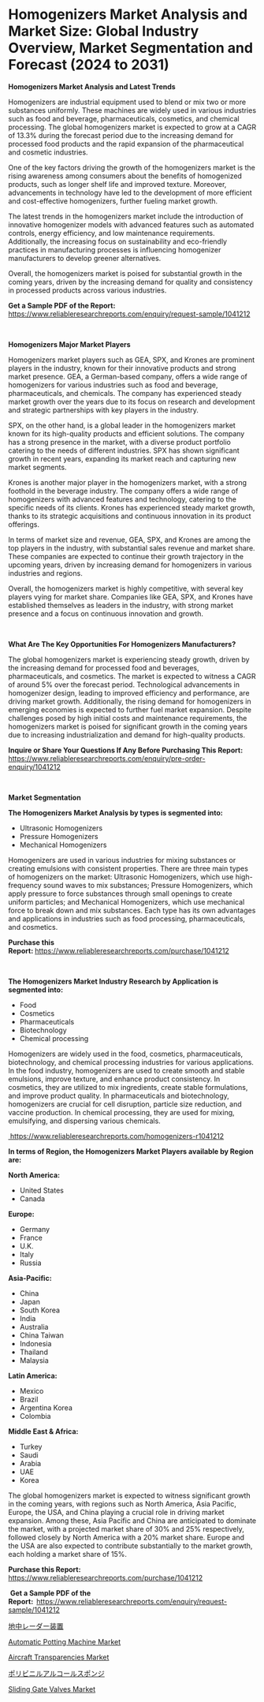 <p><h1>Homogenizers Market Analysis and Market Size: Global Industry Overview, Market Segmentation and Forecast (2024 to 2031)</h1></p><p><strong>Homogenizers Market Analysis and Latest Trends</strong></p>
<p><p>Homogenizers are industrial equipment used to blend or mix two or more substances uniformly. These machines are widely used in various industries such as food and beverage, pharmaceuticals, cosmetics, and chemical processing. The global homogenizers market is expected to grow at a CAGR of 13.3% during the forecast period due to the increasing demand for processed food products and the rapid expansion of the pharmaceutical and cosmetic industries.</p><p>One of the key factors driving the growth of the homogenizers market is the rising awareness among consumers about the benefits of homogenized products, such as longer shelf life and improved texture. Moreover, advancements in technology have led to the development of more efficient and cost-effective homogenizers, further fueling market growth.</p><p>The latest trends in the homogenizers market include the introduction of innovative homogenizer models with advanced features such as automated controls, energy efficiency, and low maintenance requirements. Additionally, the increasing focus on sustainability and eco-friendly practices in manufacturing processes is influencing homogenizer manufacturers to develop greener alternatives.</p><p>Overall, the homogenizers market is poised for substantial growth in the coming years, driven by the increasing demand for quality and consistency in processed products across various industries.</p></p>
<p><strong>Get a Sample PDF of the Report:&nbsp;</strong> <a href="https://www.reliableresearchreports.com/enquiry/request-sample/1041212">https://www.reliableresearchreports.com/enquiry/request-sample/1041212</a></p>
<p>&nbsp;</p>
<p><strong>Homogenizers Major Market Players</strong></p>
<p><p>Homogenizers market players such as GEA, SPX, and Krones are prominent players in the industry, known for their innovative products and strong market presence. GEA, a German-based company, offers a wide range of homogenizers for various industries such as food and beverage, pharmaceuticals, and chemicals. The company has experienced steady market growth over the years due to its focus on research and development and strategic partnerships with key players in the industry.</p><p>SPX, on the other hand, is a global leader in the homogenizers market known for its high-quality products and efficient solutions. The company has a strong presence in the market, with a diverse product portfolio catering to the needs of different industries. SPX has shown significant growth in recent years, expanding its market reach and capturing new market segments.</p><p>Krones is another major player in the homogenizers market, with a strong foothold in the beverage industry. The company offers a wide range of homogenizers with advanced features and technology, catering to the specific needs of its clients. Krones has experienced steady market growth, thanks to its strategic acquisitions and continuous innovation in its product offerings.</p><p>In terms of market size and revenue, GEA, SPX, and Krones are among the top players in the industry, with substantial sales revenue and market share. These companies are expected to continue their growth trajectory in the upcoming years, driven by increasing demand for homogenizers in various industries and regions.</p><p>Overall, the homogenizers market is highly competitive, with several key players vying for market share. Companies like GEA, SPX, and Krones have established themselves as leaders in the industry, with strong market presence and a focus on continuous innovation and growth.</p></p>
<p>&nbsp;</p>
<p><strong>What Are The Key Opportunities For Homogenizers Manufacturers?</strong></p>
<p><p>The global homogenizers market is experiencing steady growth, driven by the increasing demand for processed food and beverages, pharmaceuticals, and cosmetics. The market is expected to witness a CAGR of around 5% over the forecast period. Technological advancements in homogenizer design, leading to improved efficiency and performance, are driving market growth. Additionally, the rising demand for homogenizers in emerging economies is expected to further fuel market expansion. Despite challenges posed by high initial costs and maintenance requirements, the homogenizers market is poised for significant growth in the coming years due to increasing industrialization and demand for high-quality products.</p></p>
<p><strong>Inquire or Share Your Questions If Any Before Purchasing This Report:</strong> <a href="https://www.reliableresearchreports.com/enquiry/pre-order-enquiry/1041212">https://www.reliableresearchreports.com/enquiry/pre-order-enquiry/1041212</a></p>
<p>&nbsp;</p>
<p><strong>Market Segmentation</strong></p>
<p><strong>The Homogenizers Market Analysis by types is segmented into:</strong></p>
<p><ul><li>Ultrasonic Homogenizers</li><li>Pressure Homogenizers</li><li>Mechanical Homogenizers</li></ul></p>
<p><p>Homogenizers are used in various industries for mixing substances or creating emulsions with consistent properties. There are three main types of homogenizers on the market: Ultrasonic Homogenizers, which use high-frequency sound waves to mix substances; Pressure Homogenizers, which apply pressure to force substances through small openings to create uniform particles; and Mechanical Homogenizers, which use mechanical force to break down and mix substances. Each type has its own advantages and applications in industries such as food processing, pharmaceuticals, and cosmetics.</p></p>
<p><strong>Purchase this Report:&nbsp;</strong><a href="https://www.reliableresearchreports.com/purchase/1041212">https://www.reliableresearchreports.com/purchase/1041212</a></p>
<p>&nbsp;</p>
<p><strong>The Homogenizers Market Industry Research by Application is segmented into:</strong></p>
<p><ul><li>Food</li><li>Cosmetics</li><li>Pharmaceuticals</li><li>Biotechnology</li><li>Chemical processing</li></ul></p>
<p><p>Homogenizers are widely used in the food, cosmetics, pharmaceuticals, biotechnology, and chemical processing industries for various applications. In the food industry, homogenizers are used to create smooth and stable emulsions, improve texture, and enhance product consistency. In cosmetics, they are utilized to mix ingredients, create stable formulations, and improve product quality. In pharmaceuticals and biotechnology, homogenizers are crucial for cell disruption, particle size reduction, and vaccine production. In chemical processing, they are used for mixing, emulsifying, and dispersing various chemicals.</p></p>
<p><a href="https://www.reliableresearchreports.com/homogenizers-r1041212">&nbsp;https://www.reliableresearchreports.com/homogenizers-r1041212</a></p>
<p><strong>In terms of Region, the Homogenizers Market Players available by Region are:</strong></p>
<p>
    <p> <strong> North America: </strong>
        <ul>
            <li>United States</li>
            <li>Canada</li>
        </ul>
        </p> 
    <p> <strong> Europe: </strong>
        <ul>
            <li>Germany</li>
            <li>France</li>
            <li>U.K.</li>
            <li>Italy</li>
            <li>Russia</li>
        </ul>
        </p> 
    <p> <strong> Asia-Pacific: </strong>
        <ul>
            <li>China</li>
            <li>Japan</li>
            <li>South Korea</li>
            <li>India</li>
            <li>Australia</li>
            <li>China Taiwan</li>
            <li>Indonesia</li>
            <li>Thailand</li>
            <li>Malaysia</li>
        </ul>
        </p> 
    <p> <strong> Latin America: </strong>
        <ul>
            <li>Mexico</li>
            <li>Brazil</li>
            <li>Argentina Korea</li>
            <li>Colombia</li>
        </ul>
        </p> 
    <p> <strong> Middle East & Africa: </strong>
        <ul>
            <li>Turkey</li>
            <li>Saudi</li>
            <li>Arabia</li>
            <li>UAE</li>
            <li>Korea</li>
        </ul>
    </p>
    </p>
<p><p>The global homogenizers market is expected to witness significant growth in the coming years, with regions such as North America, Asia Pacific, Europe, the USA, and China playing a crucial role in driving market expansion. Among these, Asia Pacific and China are anticipated to dominate the market, with a projected market share of 30% and 25% respectively, followed closely by North America with a 20% market share. Europe and the USA are also expected to contribute substantially to the market growth, each holding a market share of 15%.</p></p>
<p><strong>Purchase this Report: </strong><a href="https://www.reliableresearchreports.com/purchase/1041212">https://www.reliableresearchreports.com/purchase/1041212</a></p>
<p>&nbsp;<strong>Get a Sample PDF of the Report:&nbsp;&nbsp;</strong><a href="https://www.reliableresearchreports.com/enquiry/request-sample/1041212">https://www.reliableresearchreports.com/enquiry/request-sample/1041212</a></p>
<p><strong></strong></p>
<p><p><a href="https://github.com/avwofrml53535/Market-Research-Report-List-1/blob/main/347752238781.md">地中レーダー装置</a></p><p><a href="https://github.com/ChiragRp1/Market-Research-Report-List-4/blob/main/automatic-potting-machine-market.md">Automatic Potting Machine Market</a></p><p><a href="https://issuu.com/reportprime-2/docs/aircraft-transparencies-market-size-2030.pptx">Aircraft Transparencies Market</a></p><p><a href="https://github.com/vtbvgl20191192/Market-Research-Report-List-1/blob/main/722670138782.md">ポリビニルアルコールスポンジ</a></p><p><a href="https://github.com/abdelrhmankishk22/Market-Research-Report-List-4/blob/main/sliding-gate-valves-market.md">Sliding Gate Valves Market</a></p></p>